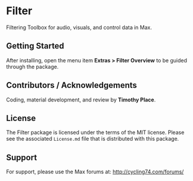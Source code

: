 # Filter
Filtering Toolbox for audio, visuals, and control data in Max.

## Getting Started

After installing, open the menu item **Extras > Filter Overview** to be guided through the package.

## Contributors / Acknowledgements

Coding, material development, and review by **Timothy Place**.

## License

The Filter package is licensed under the terms of the MIT license. Please see the associated `License.md` file that is distributed with this package.

## Support

For support, please use the Max forums at:
http://cycling74.com/forums/
